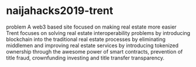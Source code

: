 # naijahacks2019-trent
problem
A web3 based site focused on making real estate more easier
Trent focuses on solving real estate interoperability problems by introducing blockchain into the traditional real estate processes by eliminating middlemen and improving real estate services by introducing tokenized ownership through the awesome power of smart contracts, prevention of title fraud, crownfunding investing and title transfer transparency.
